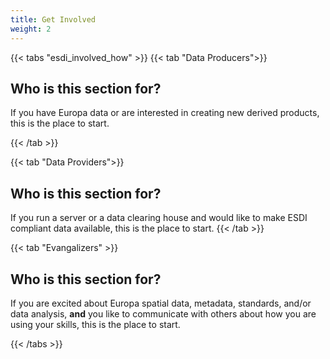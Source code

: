 ```yaml
---
title: Get Involved
weight: 2
---
```


{{< tabs "esdi_involved_how" >}}
{{< tab "Data Producers">}} 
## Who is this section for?
If you have Europa data or are interested in creating new derived products, this is the place to start.


{{< /tab >}}

{{< tab "Data Providers">}} 
## Who is this section for?
If you run a server or a data clearing house and would like to make ESDI compliant data available, this is the place to start.
{{< /tab >}}

{{< tab "Evangalizers" >}}
## Who is this section for?
If you are excited about Europa spatial data, metadata, standards, and/or data analysis, **and** you like to communicate with others about how you are using your skills, this is the place to start.

{{< /tabs >}}